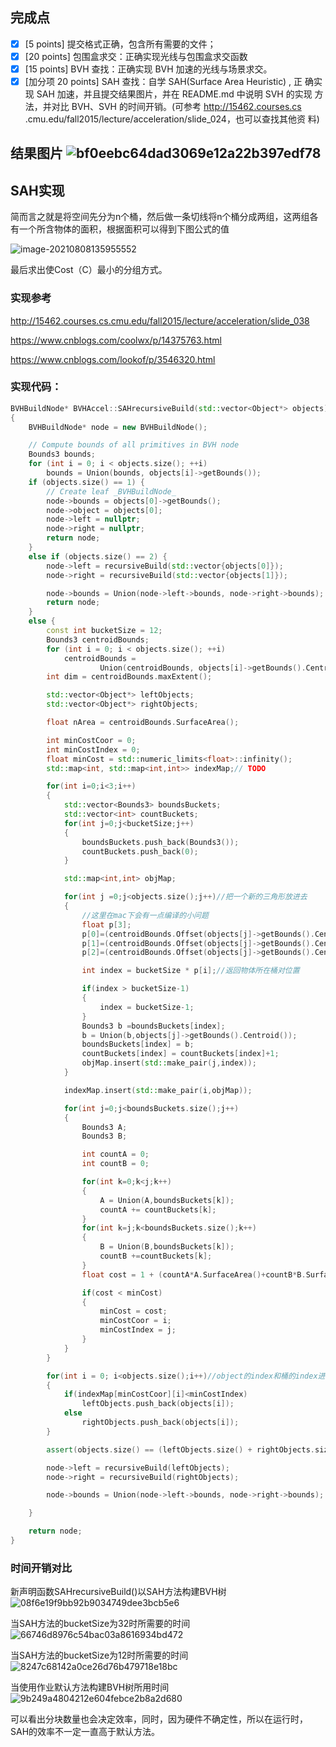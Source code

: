 ## 完成点

- [x] [5 points] 提交格式正确，包含所有需要的文件；
- [x] [20 points] 包围盒求交：正确实现光线与包围盒求交函数
- [x] [15 points] BVH 查找：正确实现 BVH 加速的光线与场景求交。
- [x] [加分项 20 points] SAH 查找：自学 SAH(Surface Area Heuristic) , 正 确实现 SAH 加速，并且提交结果图片，并在 README.md 中说明 SVH 的实现 方法，并对比 BVH、SVH 的时间开销。(可参考 http://15462.courses.cs .cmu.edu/fall2015/lecture/acceleration/slide_024，也可以查找其他资 料)

## 结果图片 ![bf0eebc64dad3069e12a22b397edf78](image/bf0eebc64dad3069e12a22b397edf78.jpg)

## SAH实现

简而言之就是将空间先分为n个桶，然后做一条切线将n个桶分成两组，这两组各有一个所含物体的面积，根据面积可以得到下图公式的值

![image-20210808135955552](image/image-20210808135955552.png)

最后求出使Cost（C）最小的分组方式。

### 实现参考

http://15462.courses.cs.cmu.edu/fall2015/lecture/acceleration/slide_038

https://www.cnblogs.com/coolwx/p/14375763.html

https://www.cnblogs.com/lookof/p/3546320.html

### 实现代码：

```c++
BVHBuildNode* BVHAccel::SAHrecursiveBuild(std::vector<Object*> objects)
{
    BVHBuildNode* node = new BVHBuildNode();

    // Compute bounds of all primitives in BVH node
    Bounds3 bounds;
    for (int i = 0; i < objects.size(); ++i)
        bounds = Union(bounds, objects[i]->getBounds());
    if (objects.size() == 1) {
        // Create leaf _BVHBuildNode_
        node->bounds = objects[0]->getBounds();
        node->object = objects[0];
        node->left = nullptr;
        node->right = nullptr;
        return node;
    }
    else if (objects.size() == 2) {
        node->left = recursiveBuild(std::vector{objects[0]});
        node->right = recursiveBuild(std::vector{objects[1]});

        node->bounds = Union(node->left->bounds, node->right->bounds);
        return node;
    }
    else {
        const int bucketSize = 12;
        Bounds3 centroidBounds;
        for (int i = 0; i < objects.size(); ++i)
            centroidBounds =
                    Union(centroidBounds, objects[i]->getBounds().Centroid());
        int dim = centroidBounds.maxExtent();

        std::vector<Object*> leftObjects;
        std::vector<Object*> rightObjects;

        float nArea = centroidBounds.SurfaceArea();

        int minCostCoor = 0;
        int minCostIndex = 0;
        float minCost = std::numeric_limits<float>::infinity();
        std::map<int, std::map<int,int>> indexMap;// TODO

        for(int i=0;i<3;i++)
        {
            std::vector<Bounds3> boundsBuckets;
            std::vector<int> countBuckets;
            for(int j=0;j<bucketSize;j++)
            {
                boundsBuckets.push_back(Bounds3());
                countBuckets.push_back(0);
            }

            std::map<int,int> objMap;

            for(int j =0;j<objects.size();j++)//把一个新的三角形放进去
            {
                //这里在mac下会有一点编译的小问题
                float p[3];
                p[0]=(centroidBounds.Offset(objects[j]->getBounds().Centroid())).x;
                p[1]=(centroidBounds.Offset(objects[j]->getBounds().Centroid())).y;
                p[2]=(centroidBounds.Offset(objects[j]->getBounds().Centroid())).z;

                int index = bucketSize * p[i];//返回物体所在桶对位置

                if(index > bucketSize-1)
                {
                    index = bucketSize-1;
                }
                Bounds3 b =boundsBuckets[index];
                b = Union(b,objects[j]->getBounds().Centroid());
                boundsBuckets[index] = b;
                countBuckets[index] = countBuckets[index]+1;
                objMap.insert(std::make_pair(j,index));
            }

            indexMap.insert(std::make_pair(i,objMap));

            for(int j=0;j<boundsBuckets.size();j++)
            {
                Bounds3 A;
                Bounds3 B;

                int countA = 0;
                int countB = 0;

                for(int k=0;k<j;k++)
                {
                    A = Union(A,boundsBuckets[k]);
                    countA += countBuckets[k];
                }
                for(int k=j;k<boundsBuckets.size();k++)
                {
                    B = Union(B,boundsBuckets[k]);
                    countB +=countBuckets[k];
                }
                float cost = 1 + (countA*A.SurfaceArea()+countB*B.SurfaceArea())/nArea;

                if(cost < minCost)
                {
                    minCost = cost;
                    minCostCoor = i;
                    minCostIndex = j;
                }
            }
        }

        for(int i = 0; i<objects.size();i++)//object的index和桶的index进行了绑定
        {
            if(indexMap[minCostCoor][i]<minCostIndex)
                leftObjects.push_back(objects[i]);
            else
                rightObjects.push_back(objects[i]);
        }

        assert(objects.size() == (leftObjects.size() + rightObjects.size()));

        node->left = recursiveBuild(leftObjects);
        node->right = recursiveBuild(rightObjects);

        node->bounds = Union(node->left->bounds, node->right->bounds);

    }

    return node;
}
```

### 时间开销对比

新声明函数SAHrecursiveBuild()以SAH方法构建BVH树![08f6e19f9bb92b9034749dee3bcb5e6](image/08f6e19f9bb92b9034749dee3bcb5e6-16284017293252.jpg)

当SAH方法的bucketSize为32时所需要的时间![66746d8976c54bac03a8616934bd472](image/66746d8976c54bac03a8616934bd472.jpg)

当SAH方法的bucketSize为12时所需要的时间![8247c68142a0ce26d76b479718e18bc](image/8247c68142a0ce26d76b479718e18bc.jpg)

当使用作业默认方法构建BVH树所用时间![9b249a4804212e604febce2b8a2d680](image/9b249a4804212e604febce2b8a2d680.jpg)

可以看出分块数量也会决定效率，同时，因为硬件不确定性，所以在运行时，SAH的效率不一定一直高于默认方法。
